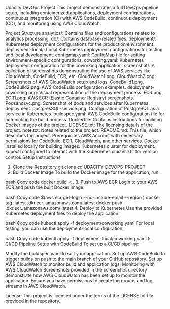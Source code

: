 Udacity DevOps Project
This project demonstrates a full DevOps pipeline setup, including containerized applications, deployment configurations, continuous integration (CI) with AWS CodeBuild, continuous deployment (CD), and monitoring using AWS CloudWatch.

Project Structure
analytics/: Contains files and configurations related to analytics processing.
db/: Contains database-related files.
deployment/: Kubernetes deployment configurations for the production environment.
deployment-local/: Local Kubernetes deployment configurations for testing and local development.
configmap.yaml: ConfigMap file for setting environment-specific configurations.
coworking.yaml: Kubernetes deployment configuration for the coworking application.
screenshot/: A collection of screenshots demonstrating the use of AWS services like CloudWatch, CodeBuild, ECR, etc.
CloudWatch1.png, CloudWatch2.png: Screenshots of AWS CloudWatch setup and logs.
CodeBuild1.png, CodeBuild2.png: AWS CodeBuild configuration examples.
deployment-coworking.png: Visual representation of the deployment process.
ECR.png, ECR1.png: AWS ECR (Elastic Container Registry) screenshots.
Podsandsvc.png: Screenshot of pods and services after Kubernetes deployment.
postgresSQL-service.png: Configuration of PostgreSQL as a service in Kubernetes.
buildspec.yaml: AWS CodeBuild configuration file for automating the build process.
Dockerfile: Contains instructions for building Docker images of the project.
LICENSE.txt: The licensing details of the project.
note.txt: Notes related to the project.
README.md: This file, which describes the project.
Prerequisites
AWS Account with necessary permissions for CodeBuild, ECR, CloudWatch, and other services.
Docker installed locally for building images.
Kubernetes cluster for deployment.
kubectl configured to interact with the Kubernetes cluster.
Git for version control.
Setup Instructions
1. Clone the Repository
git clone <repository-url>
cd UDACITY-DEVOPS-PROJECT
2. Build Docker Image
To build the Docker image for the application, run:

bash
Copy code
docker build -t <image-name> .
3. Push to AWS ECR
Login to your AWS ECR and push the built Docker image:

bash
Copy code
$(aws ecr get-login --no-include-email --region <your-region>)
docker tag <image-name>:latest <aws-account-id>.dkr.ecr.<your-region>.amazonaws.com/<repository-name>:latest
docker push <aws-account-id>.dkr.ecr.<your-region>.amazonaws.com/<repository-name>:latest
4. Deploy to Kubernetes
Use the provided Kubernetes deployment files to deploy the application:

bash
Copy code
kubectl apply -f deployment/coworking.yaml
For local testing, you can use the deployment-local configuration:

bash
Copy code
kubectl apply -f deployment-local/coworking.yaml
5. CI/CD Pipeline Setup with CodeBuild
To set up a CI/CD pipeline:

Modify the buildspec.yaml to suit your application.
Set up AWS CodeBuild to trigger builds on push to the main branch of your GitHub repository.
Set up AWS CloudWatch to monitor build and application logs.
Monitoring with AWS CloudWatch
Screenshots provided in the screenshot directory demonstrate how AWS CloudWatch has been set up to monitor the application. Ensure you have permissions to create log groups and log streams in AWS CloudWatch.

License
This project is licensed under the terms of the LICENSE.txt file provided in the repository.